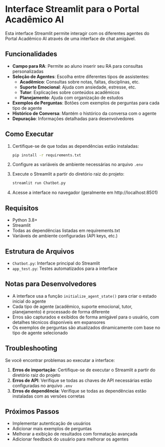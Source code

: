 # Interface Streamlit para o Portal Acadêmico AI

Esta interface Streamlit permite interagir com os diferentes agentes do Portal Acadêmico AI através de uma interface de chat amigável.

## Funcionalidades

- **Campo para RA**: Permite ao aluno inserir seu RA para consultas personalizadas
- **Seleção de Agentes**: Escolha entre diferentes tipos de assistentes:
  - **Acadêmico**: Consultas sobre notas, faltas, disciplinas, etc.
  - **Suporte Emocional**: Ajuda com ansiedade, estresse, etc.
  - **Tutor**: Explicações sobre conteúdos acadêmicos
  - **Planejamento**: Ajuda com organização de estudos
- **Exemplos de Perguntas**: Botões com exemplos de perguntas para cada tipo de agente
- **Histórico de Conversa**: Mantém o histórico da conversa com o agente
- **Depuração**: Informações detalhadas para desenvolvedores

## Como Executar

1. Certifique-se de que todas as dependências estão instaladas:
   ```bash
   pip install -r requirements.txt
   ```

2. Configure as variáveis de ambiente necessárias no arquivo `.env`

3. Execute o Streamlit a partir do diretório raiz do projeto:
   ```bash
   streamlit run Chatbot.py
   ```

4. Acesse a interface no navegador (geralmente em http://localhost:8501)

## Requisitos

- Python 3.8+
- Streamlit
- Todas as dependências listadas em requirements.txt
- Variáveis de ambiente configuradas (API keys, etc.)

## Estrutura de Arquivos

- `Chatbot.py`: Interface principal do Streamlit
- `app_test.py`: Testes automatizados para a interface

## Notas para Desenvolvedores

- A interface usa a função `initialize_agent_state()` para criar o estado inicial do agente
- Cada tipo de agente (acadêmico, suporte emocional, tutor, planejamento) é processado de forma diferente
- Erros são capturados e exibidos de forma amigável para o usuário, com detalhes técnicos disponíveis em expansores
- Os exemplos de perguntas são atualizados dinamicamente com base no tipo de agente selecionado

## Troubleshooting

Se você encontrar problemas ao executar a interface:

1. **Erros de importação**: Certifique-se de executar o Streamlit a partir do diretório raiz do projeto
2. **Erros de API**: Verifique se todas as chaves de API necessárias estão configuradas no arquivo `.env`
3. **Erros de dependência**: Verifique se todas as dependências estão instaladas com as versões corretas

## Próximos Passos

- Implementar autenticação de usuários
- Adicionar mais exemplos de perguntas
- Melhorar a exibição de resultados com formatação avançada
- Adicionar feedback do usuário para melhorar os agentes
